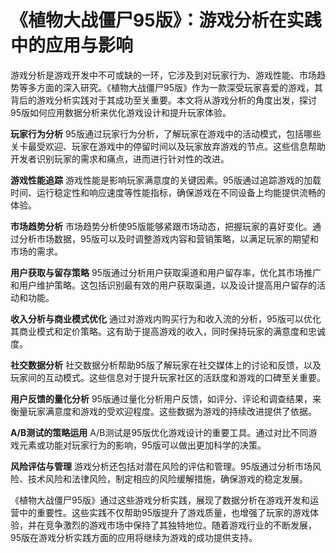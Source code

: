 # 《植物大战僵尸95版》：游戏分析在实践中的应用与影响

游戏分析是游戏开发中不可或缺的一环，它涉及到对玩家行为、游戏性能、市场趋势等多方面的深入研究。《植物大战僵尸95版》作为一款深受玩家喜爱的游戏，其背后的游戏分析实践对于其成功至关重要。本文将从游戏分析的角度出发，探讨95版如何应用数据分析来优化游戏设计和提升玩家体验。

**玩家行为分析**
95版通过玩家行为分析，了解玩家在游戏中的活动模式，包括哪些关卡最受欢迎、玩家在游戏中的停留时间以及玩家放弃游戏的节点。这些信息帮助开发者识别玩家的需求和痛点，进而进行针对性的改进。

**游戏性能追踪**
游戏性能是影响玩家满意度的关键因素。95版通过追踪游戏的加载时间、运行稳定性和响应速度等性能指标，确保游戏在不同设备上均能提供流畅的体验。

**市场趋势分析**
市场趋势分析使95版能够紧跟市场动态，把握玩家的喜好变化。通过分析市场数据，95版可以及时调整游戏内容和营销策略，以满足玩家的期望和市场的需求。

**用户获取与留存策略**
95版通过分析用户获取渠道和用户留存率，优化其市场推广和用户维护策略。这包括识别最有效的用户获取渠道，以及设计提高用户留存的活动和功能。

**收入分析与商业模式优化**
通过对游戏内购买行为和收入流的分析，95版可以优化其商业模式和定价策略。这有助于提高游戏的收入，同时保持玩家的满意度和忠诚度。

**社交数据分析**
社交数据分析帮助95版了解玩家在社交媒体上的讨论和反馈，以及玩家间的互动模式。这些信息对于提升玩家社区的活跃度和游戏的口碑至关重要。

**用户反馈的量化分析**
95版通过量化分析用户反馈，如评分、评论和调查结果，来衡量玩家满意度和游戏的受欢迎程度。这些数据为游戏的持续改进提供了依据。

**A/B测试的策略运用**
A/B测试是95版优化游戏设计的重要工具。通过对比不同游戏元素或功能对玩家行为的影响，95版可以做出更加科学的决策。

**风险评估与管理**
游戏分析还包括对潜在风险的评估和管理。95版通过分析市场风险、技术风险和法律风险，制定相应的风险缓解措施，确保游戏的稳定发展。

《植物大战僵尸95版》通过这些游戏分析实践，展现了数据分析在游戏开发和运营中的重要性。这些实践不仅帮助95版提升了游戏质量，也增强了玩家的游戏体验，并在竞争激烈的游戏市场中保持了其独特地位。随着游戏行业的不断发展，95版在游戏分析实践方面的应用将继续为游戏的成功提供支持。